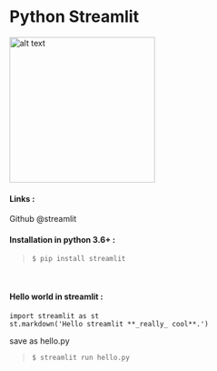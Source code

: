 
# Python Streamlit


<img src="http://static.skaip.org/img/emoticons/180x180/f6fcff/fire.gif" alt="alt text" width="256" height="256">


#### Links :

Github @streamlit


#### Installation in python 3.6+ :

>`$ pip install streamlit`
<br>

#### Hello world in streamlit :

    import streamlit as st
    st.markdown('Hello streamlit **_really_ cool**.')

save as hello.py 

>`$ streamlit run hello.py`
